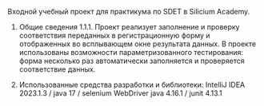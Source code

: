 Входной учебный проект для практикума по SDET в Silicium Academy.

1) Общие сведения
1.1.1. Проект реализует заполнение и проверку соответствия переданных в регистрационную форму и отображенных во всплывающем окне результата данных. В проекте использованы возможности параметризованного тестирования: форма несколько раз автоматически заполняется и проверяется соответствие данных.

2) Использованные средства разработки и библиотеки: IntelliJ IDEA 2023.1.3 / java 17 / selenium WebDriver java 4.16.1 / junit 4.13.1

